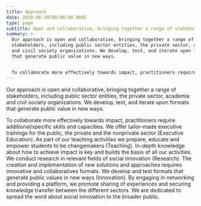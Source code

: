 ```yaml
---
title: Approach
date: 2020-06-30T00:00:00.000Z
type: page
subtitle: Open and collaborative, bringing together a range of stakeholders
summary: >-
  Our approach is open and collaborative, bringing together a range of
  stakeholders, including public sector entities, the private sector, academia
  and civil society organizations. We develop, test, and iterate upon formats
  that generate public value in new ways.


  To collaborate more effectively towards impact, practitioners require additional/specific skills and capacities. We offer tailor-made executive trainings for the public, the private and the nonprivate sector (Executive Education). As part of our teaching activities we prepare, educate and empower students to be changemakers (Teaching). In-depth knowledge about how to achieve impact is key and builds the basis of all our activities. We conduct research in relevant fields of social innovation (Research). The creation and implementation of new solutions and approaches requires innovative and collaboratives formats. We develop and test formats that generate public values in new ways (Innovation). By engaging in networking and providing a platform, we promote sharing of experiences and securing knowledge transfer between the different sectors. We are dedicated to spread the word about social innovation to the broader public.
---
```

Our approach is open and collaborative, bringing together a range of stakeholders, including public sector entities, the private sector, academia and civil society organizations. We develop, test, and iterate upon formats that generate public value in new ways.

To collaborate more effectively towards impact, practitioners require additional/specific skills and capacities. We offer tailor-made executive trainings for the public, the private and the nonprivate sector (Executive Education). As part of our teaching activities we prepare, educate and empower students to be changemakers (Teaching). In-depth knowledge about how to achieve impact is key and builds the basis of all our activities. We conduct research in relevant fields of social innovation (Research). The creation and implementation of new solutions and approaches requires innovative and collaboratives formats. We develop and test formats that generate public values in new ways (Innovation). By engaging in networking and providing a platform, we promote sharing of experiences and securing knowledge transfer between the different sectors. We are dedicated to spread the word about social innovation to the broader public.